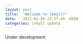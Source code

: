 ```yaml
---
layout: post
title:  "Welcome to Jekyll!"
date:   2021-02-06 22:57:49 -0600
categories: jekyll update
---
```


Under development
